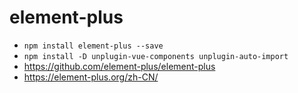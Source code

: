 # element-plus

- `npm install element-plus --save`
- `npm install -D unplugin-vue-components unplugin-auto-import`
- https://github.com/element-plus/element-plus
- https://element-plus.org/zh-CN/
